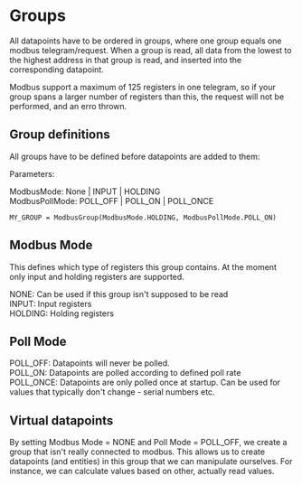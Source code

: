 # Groups

All datapoints have to be ordered in groups, where one group equals one modbus telegram/request.
When a group is read, all data from the lowest to the highest address in that group is read,
and inserted into the corresponding datapoint.

Modbus support a maximum of 125 registers in one telegram, so if your group spans a larger 
number of registers than this, the request will not be performed, and an erro thrown.

## Group definitions

All groups have to be defined before datapoints are added to them:

Parameters:

ModbusMode:		None | INPUT | HOLDING  
ModbusPollMode:	POLL_OFF | POLL_ON | POLL_ONCE

`MY_GROUP = ModbusGroup(ModbusMode.HOLDING, ModbusPollMode.POLL_ON)`

## Modbus Mode

This defines which type of registers this group contains. At the moment only input and holding registers are supported.

NONE:		Can be used if this group isn't supposed to be read  
INPUT:		Input registers  
HOLDING:	Holding registers

## Poll Mode

POLL_OFF:	Datapoints will never be polled.  
POLL_ON:	Datapoints are polled according to defined poll rate  
POLL_ONCE:	Datapoints are only polled once at startup. Can be used for values that typically don't change - serial numbers etc.

## Virtual datapoints

By setting Modbus Mode = NONE and Poll Mode = POLL_OFF, we create a group that isn't really connected to modbus.
This allows us to create datapoints (and entities) in this group that we can manipulate ourselves.
For instance, we can calculate values based on other, actually read values.

